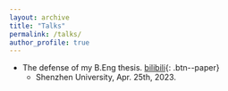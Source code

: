 ```yaml
---
layout: archive
title: "Talks"
permalink: /talks/
author_profile: true
---
```


* The  defense of my B.Eng thesis. [bilibili](https://bilibili.tv/){: .btn--paper}
  * Shenzhen University, Apr. 25th, 2023.
